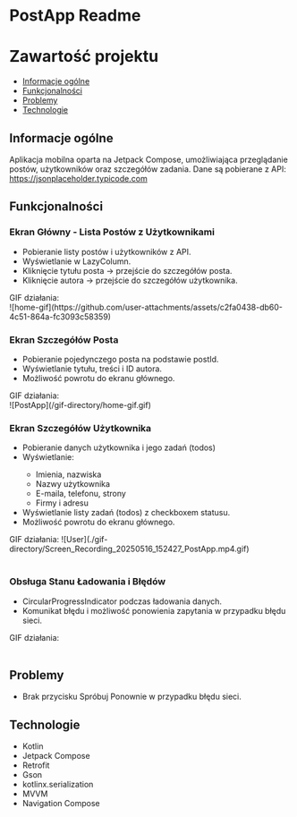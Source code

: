# PostApp Readme
# Zawartość projektu
* [Informacje ogólne](#informacje-ogólne)
* [Funkcjonalności](#funkcjonalności)
* [Problemy](#problemy)
* [Technologie](#technologie)
## Informacje ogólne
  Aplikacja mobilna oparta na Jetpack Compose, umożliwiająca przeglądanie postów, użytkowników oraz szczegółów zadania. Dane są pobierane z API: https://jsonplaceholder.typicode.com
## Funkcjonalności
### Ekran Główny - Lista Postów z Użytkownikami
<ul>
  <li>Pobieranie listy postów i użytkowników z API.</li>
  <li>Wyświetlanie w LazyColumn.</li>
  <li>Kliknięcie tytułu posta → przejście do szczegółów posta.</li>
  <li>Kliknięcie autora → przejście do szczegółów użytkownika.</li>
</ul>
GIF działania:<br/>
![home-gif](https://github.com/user-attachments/assets/c2fa0438-db60-4c51-864a-fc3093c58359)

### Ekran Szczegółów Posta
<ul>
  <li>Pobieranie pojedynczego posta na podstawie postId.</li>
  <li>Wyświetlanie tytułu, treści i ID autora.</li>
  <li>Możliwość powrotu do ekranu głównego.</li>
</ul>
GIF działania: <br/>
![PostApp](/gif-directory/home-gif.gif)


### Ekran Szczegółów Użytkownika
<ul>
  <li>Pobieranie danych użytkownika i jego zadań (todos)</li>
  <li>Wyświetlanie:</li>
    <ul>
      <li>Imienia, nazwiska</li>
      <li>Nazwy użytkownika</li>
      <li>E-maila, telefonu, strony</li>
      <li>Firmy i adresu</li>
    </ul>
  <li>Wyświetlanie listy zadań (todos) z checkboxem statusu.</li>
  <li>Możliwość powrotu do ekranu głównego.</li>
</ul>
GIF działania: 
![User](./gif-directory/Screen_Recording_20250516_152427_PostApp.mp4.gif)<br/>
<br/>

### Obsługa Stanu Ładowania i Błędów
<ul>
  <li>CircularProgressIndicator podczas ładowania danych.</li>
  <li>Komunikat błędu i możliwość ponowienia zapytania w przypadku błędu sieci.</li>
</ul>
GIF działania: <br/>
<br/>

## Problemy
<ul>
  <li>Brak przycisku Spróbuj Ponownie w przypadku błędu sieci.</li>
</ul>

## Technologie
<ul>
  <li>Kotlin</li>
  <li>Jetpack Compose</li>
  <li>Retrofit</li>
  <li>Gson</li>
  <li>kotlinx.serialization</li>
  <li>MVVM</li>
  <li>Navigation Compose</li>
</ul>
